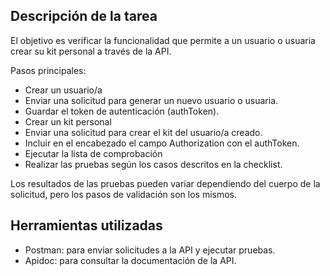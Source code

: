 ## Descripción de la tarea

El objetivo es verificar la funcionalidad que permite a un usuario o usuaria crear su kit personal a través de la API.

Pasos principales:
- Crear un usuario/a
- Enviar una solicitud para generar un nuevo usuario o usuaria.
- Guardar el token de autenticación (authToken).
- Crear un kit personal
- Enviar una solicitud para crear el kit del usuario/a creado.
- Incluir en el encabezado el campo Authorization con el authToken.
- Ejecutar la lista de comprobación
- Realizar las pruebas según los casos descritos en la checklist.

Los resultados de las pruebas pueden variar dependiendo del cuerpo de la solicitud, pero los pasos de validación son los mismos.

## Herramientas utilizadas
- Postman: para enviar solicitudes a la API y ejecutar pruebas.
- Apidoc: para consultar la documentación de la API.

